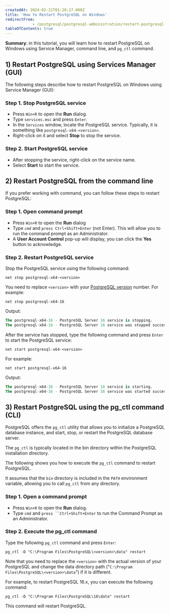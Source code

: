 ```yaml
---
createdAt: 2024-02-21T01:20:27.000Z
title: 'How to Restart PostgreSQL on Windows'
redirectFrom: 
            - /postgresql/postgresql-administration/restart-postgresql-windows
tableOfContents: true
---
```


**Summary**: in this tutorial, you will learn how to restart PostgreSQL on Windows using Service Manager, command line, and `pg_ctl` command.

## 1) Restart PostgreSQL using Services Manager (GUI)

The following steps describe how to restart PostgreSQL on Windows using Service Manager (GUI):

### Step 1. Stop PostgreSQL service

- Press `Win+R` to open the **Run** dialog.
- Type `services.msc` and press `Enter`.
- In the `Services` window, locate the PostgreSQL service. Typically, it is something like `postgresql-x64-<version>`.
- Right-click on it and select **Stop** to stop the service.

### Step 2. Start PostgreSQL service

- After stopping the service, right-click on the service name.
- Select **Start** to start the service.

## 2) Restart PostgreSQL from the command line

If you prefer working with command, you can follow these steps to restart PostgreSQL:

### Step 1. Open command prompt

- Press `Win+R` to open the **Run** dialog
- Type `cmd` and `press Ctrl+Shift+Enter` (not Enter). This will allow you to run the command prompt as an Administrator.
- A **User Account Control** pop-up will display, you can click the **Yes** button to acknowledge.

### Step 2. Restart PostgreSQL service

Stop the PostgreSQL service using the following command:

```
net stop postgresql-x64-<version>
```

You need to replace `<version>` with your [PostgreSQL version](/postgresql/postgresql-administration/postgresql-version) number. For example:

```
net stop postgresql-x64-16
```

Output:

```sql
The postgresql-x64-16 - PostgreSQL Server 16 service is stopping.
The postgresql-x64-16 - PostgreSQL Server 16 service was stopped successfully.
```

After the service has stopped, type the following command and press `Enter` to start the PostgreSQL service:

```
net start postgresql-x64-<version>
```

For example:

```
net start postgresql-x64-16
```

Output:

```sql
The postgresql-x64-16 - PostgreSQL Server 16 service is starting.
The postgresql-x64-16 - PostgreSQL Server 16 service was started successfully.
```

## 3) Restart PostgreSQL using the pg_ctl command (CLI)

PostgreSQL offers the `pg_ctl` utility that allows you to initialize a PostgreSQL database instance, and start, stop, or restart the PostgreSQL database server.

The `pg_ctl` is typically located in the bin directory within the PostgreSQL installation directory.

The following shows you how to execute the `pg_ctl` command to restart PostgreSQL.

It assumes that the `bin` directory is included in the `PATH` environment variable, allowing you to call `pg_ctl` from any directory.

### Step 1. Open a command prompt

- Press `Win+R` to open the **Run** dialog.
- Type `cmd` and ` press ``Ctrl+Shift+Enter ` to run the Command Prompt as an Administrator.

### Step 2. Execute the pg_ctl command

Type the following `pg_ctl` command and press `Enter`:

```
pg_ctl -D "C:\Program Files\PostgreSQL\<version>\data" restart
```

Note that you need to replace the `<version>` with the actual version of your PostgreSQL and change the data directory path ("`C:\Program Files\PostgreSQL\<version>\data`") if it is different.

For example, to restart PostgreSQL 16.x, you can execute the following command:

```
pg_ctl -D "C:\Program Files\PostgreSQL\16\data" restart
```

This command will restart PostgreSQL.
